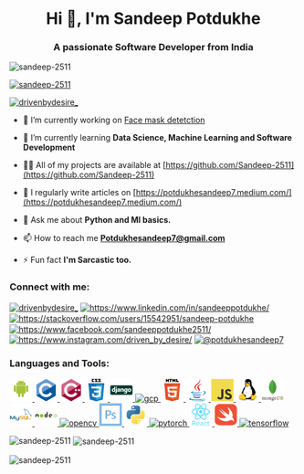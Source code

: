 <h1 align="center">Hi 👋, I'm Sandeep Potdukhe</h1>
<h3 align="center">A passionate Software Developer from India</h3>

<p align="left"> <img src="https://komarev.com/ghpvc/?username=sandeep-2511&label=Profile%20views&color=0e75b6&style=flat" alt="sandeep-2511" /> </p>

<p align="left"> <a href="https://github.com/ryo-ma/github-profile-trophy"><img src="https://github-profile-trophy.vercel.app/?username=sandeep-2511" alt="sandeep-2511" /></a> </p>

<p align="left"> <a href="https://twitter.com/drivenbydesire_" target="blank"><img src="https://img.shields.io/twitter/follow/drivenbydesire_?logo=twitter&style=for-the-badge" alt="drivenbydesire_" /></a> </p>

- 🔭 I’m currently working on [Face mask detetction](https://github.com/Sandeep-2511/Face-Mask-Detection)

- 🌱 I’m currently learning **Data Science, Machine Learning and Software Development**

- 👨‍💻 All of my projects are available at [https://github.com/Sandeep-2511](https://github.com/Sandeep-2511)

- 📝 I regularly write articles on [https://potdukhesandeep7.medium.com/](https://potdukhesandeep7.medium.com/)

- 💬 Ask me about **Python and Ml basics.**

- 📫 How to reach me **Potdukhesandeep7@gmail.com**

- ⚡ Fun fact **I'm Sarcastic too.**

<h3 align="left">Connect with me:</h3>
<p align="left">
<a href="https://twitter.com/drivenbydesire_" target="blank"><img align="center" src="https://raw.githubusercontent.com/rahuldkjain/github-profile-readme-generator/master/src/images/icons/Social/twitter.svg" alt="drivenbydesire_" height="30" width="40" /></a>
<a href="https://linkedin.com/in/https://www.linkedin.com/in/sandeeppotdukhe/" target="blank"><img align="center" src="https://raw.githubusercontent.com/rahuldkjain/github-profile-readme-generator/master/src/images/icons/Social/linked-in-alt.svg" alt="https://www.linkedin.com/in/sandeeppotdukhe/" height="30" width="40" /></a>
<a href="https://stackoverflow.com/users/https://stackoverflow.com/users/15542951/sandeep-potdukhe" target="blank"><img align="center" src="https://raw.githubusercontent.com/rahuldkjain/github-profile-readme-generator/master/src/images/icons/Social/stack-overflow.svg" alt="https://stackoverflow.com/users/15542951/sandeep-potdukhe" height="30" width="40" /></a>
<a href="https://fb.com/https://www.facebook.com/sandeeppotdukhe2511/" target="blank"><img align="center" src="https://raw.githubusercontent.com/rahuldkjain/github-profile-readme-generator/master/src/images/icons/Social/facebook.svg" alt="https://www.facebook.com/sandeeppotdukhe2511/" height="30" width="40" /></a>
<a href="https://instagram.com/https://www.instagram.com/driven_by_desire/" target="blank"><img align="center" src="https://raw.githubusercontent.com/rahuldkjain/github-profile-readme-generator/master/src/images/icons/Social/instagram.svg" alt="https://www.instagram.com/driven_by_desire/" height="30" width="40" /></a>
<a href="https://medium.com/@potdukhesandeep7" target="blank"><img align="center" src="https://raw.githubusercontent.com/rahuldkjain/github-profile-readme-generator/master/src/images/icons/Social/medium.svg" alt="@potdukhesandeep7" height="30" width="40" /></a>
</p>

<h3 align="left">Languages and Tools:</h3>
<p align="left"> <a href="https://developer.android.com" target="_blank"> <img src="https://raw.githubusercontent.com/devicons/devicon/master/icons/android/android-original-wordmark.svg" alt="android" width="40" height="40"/> </a> <a href="https://www.cprogramming.com/" target="_blank"> <img src="https://raw.githubusercontent.com/devicons/devicon/master/icons/c/c-original.svg" alt="c" width="40" height="40"/> </a> <a href="https://www.w3schools.com/cpp/" target="_blank"> <img src="https://raw.githubusercontent.com/devicons/devicon/master/icons/cplusplus/cplusplus-original.svg" alt="cplusplus" width="40" height="40"/> </a> <a href="https://www.w3schools.com/css/" target="_blank"> <img src="https://raw.githubusercontent.com/devicons/devicon/master/icons/css3/css3-original-wordmark.svg" alt="css3" width="40" height="40"/> </a> <a href="https://www.djangoproject.com/" target="_blank"> <img src="https://raw.githubusercontent.com/devicons/devicon/master/icons/django/django-original.svg" alt="django" width="40" height="40"/> </a> <a href="https://cloud.google.com" target="_blank"> <img src="https://www.vectorlogo.zone/logos/google_cloud/google_cloud-icon.svg" alt="gcp" width="40" height="40"/> </a> <a href="https://www.w3.org/html/" target="_blank"> <img src="https://raw.githubusercontent.com/devicons/devicon/master/icons/html5/html5-original-wordmark.svg" alt="html5" width="40" height="40"/> </a> <a href="https://www.java.com" target="_blank"> <img src="https://raw.githubusercontent.com/devicons/devicon/master/icons/java/java-original.svg" alt="java" width="40" height="40"/> </a> <a href="https://developer.mozilla.org/en-US/docs/Web/JavaScript" target="_blank"> <img src="https://raw.githubusercontent.com/devicons/devicon/master/icons/javascript/javascript-original.svg" alt="javascript" width="40" height="40"/> </a> <a href="https://www.linux.org/" target="_blank"> <img src="https://raw.githubusercontent.com/devicons/devicon/master/icons/linux/linux-original.svg" alt="linux" width="40" height="40"/> </a> <a href="https://www.mongodb.com/" target="_blank"> <img src="https://raw.githubusercontent.com/devicons/devicon/master/icons/mongodb/mongodb-original-wordmark.svg" alt="mongodb" width="40" height="40"/> </a> <a href="https://www.mysql.com/" target="_blank"> <img src="https://raw.githubusercontent.com/devicons/devicon/master/icons/mysql/mysql-original-wordmark.svg" alt="mysql" width="40" height="40"/> </a> <a href="https://nodejs.org" target="_blank"> <img src="https://raw.githubusercontent.com/devicons/devicon/master/icons/nodejs/nodejs-original-wordmark.svg" alt="nodejs" width="40" height="40"/> </a> <a href="https://opencv.org/" target="_blank"> <img src="https://www.vectorlogo.zone/logos/opencv/opencv-icon.svg" alt="opencv" width="40" height="40"/> </a> <a href="https://www.photoshop.com/en" target="_blank"> <img src="https://raw.githubusercontent.com/devicons/devicon/master/icons/photoshop/photoshop-line.svg" alt="photoshop" width="40" height="40"/> </a> <a href="https://www.python.org" target="_blank"> <img src="https://raw.githubusercontent.com/devicons/devicon/master/icons/python/python-original.svg" alt="python" width="40" height="40"/> </a> <a href="https://pytorch.org/" target="_blank"> <img src="https://www.vectorlogo.zone/logos/pytorch/pytorch-icon.svg" alt="pytorch" width="40" height="40"/> </a> <a href="https://reactjs.org/" target="_blank"> <img src="https://raw.githubusercontent.com/devicons/devicon/master/icons/react/react-original-wordmark.svg" alt="react" width="40" height="40"/> </a> <a href="https://developer.apple.com/swift/" target="_blank"> <img src="https://raw.githubusercontent.com/devicons/devicon/master/icons/swift/swift-original.svg" alt="swift" width="40" height="40"/> </a> <a href="https://www.tensorflow.org" target="_blank"> <img src="https://www.vectorlogo.zone/logos/tensorflow/tensorflow-icon.svg" alt="tensorflow" width="40" height="40"/> </a> </p>

<p><img align="left" src="https://github-readme-stats.vercel.app/api/top-langs?username=sandeep-2511&show_icons=true&locale=en&layout=compact" alt="sandeep-2511" /></p>

<p>&nbsp;<img align="center" src="https://github-readme-stats.vercel.app/api?username=sandeep-2511&show_icons=true&locale=en" alt="sandeep-2511" /></p>

<p><img align="center" src="https://github-readme-streak-stats.herokuapp.com/?user=sandeep-2511&" alt="sandeep-2511" /></p>
